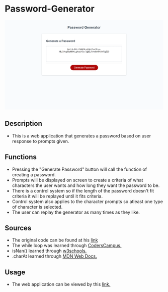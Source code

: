 # Password-Generator

![Image of web application](./Develop/img/Screenshot%202023-12-01%20194835.png)

## Description

- This is a web application that generates a password based on user response to prompts given.

## Functions

- Pressing the "Generate Password" button will call the function of creating a password.
- Prompts will be displayed on screen to create a criteria of what characters the user wants and how long they want the password to be.
- There is a control system so if the length of the password doesn't fit criteria it will be replayed until it fits criteria.
- Control system also applies to the character prompts so atleast one type of character is selected.
- The user can replay the generator as many times as they like.

## Sources 

- The original code can be found at his [link](https://github.com/coding-boot-camp/friendly-parakeet)
- The while loop was learned through [CodersCampus.](https://www.coderscampus.com/while-loop-in-javascript/)
- isNan() learned through [w3schools.](https://www.w3schools.com/jsref/jsref_isnan.asp)
- .charAt learned through [MDN Web Docs.](https://developer.mozilla.org/en-US/docs/Web/JavaScript/Reference/Global_Objects/String/charAt)

## Usage

- The web application can be viewed by this [link.](https://noah-10.github.io/Password-Generator/)